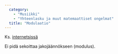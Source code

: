 ```yaml
---
  category: 
    - "Musiikki"
    - "Yhteenlasku ja muut matemaattiset ongelmat"
  title: "Modulaatio"
---
```

Ks. [internetsissä](https://www.youtube.com/watch?v=O9B2_92DryQ)

Ei pidä sekoittaa jakojäännökseen (modulus).